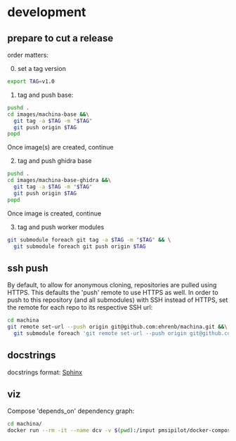 # development

## prepare to cut a release

order matters:

0. set a tag version

```bash
export TAG=v1.0
```

1. tag and push base:

```bash
pushd .
cd images/machina-base &&\
  git tag -a $TAG -m "$TAG"
  git push origin $TAG
popd
```

Once image(s) are created, continue

2. tag and push ghidra base

```bash
pushd .
cd images/machina-base-ghidra &&\
  git tag -a $TAG -m "$TAG"
  git push origin $TAG
popd
```

Once image is created, continue

3. tag and push worker modules

```bash
git submodule foreach git tag -a $TAG -m "$TAG" && \
  git submodule foreach git push origin $TAG
```


## ssh push

By default, to allow for anonymous cloning, repositories are pulled using HTTPS.  This defaults the 'push' remote to use HTTPS as well.  In order to push to this repository (and all submodules) with SSH instead of HTTPS, set the remote for each repo to its respective SSH url:

```bash
cd machina
git remote set-url --push origin git@github.com:ehrenb/machina.git &&\
  git submodule foreach 'git remote set-url --push origin git@github.com:ehrenb/${name##*/}.git'
```

## docstrings

docstrings format: [Sphinx](https://sphinx-rtd-tutorial.readthedocs.io/en/latest/docstrings.html)

## viz

Compose 'depends_on' dependency graph:

```bash
cd machina/
docker run --rm -it --name dcv -v $(pwd):/input pmsipilot/docker-compose-viz render -m image --force docker-compose.yml --output-file=topology.png --no-volumes --no-ports --no-networks
```